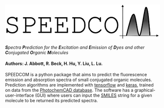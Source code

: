 <p align="center"><img src="doc/source/logos/simpleLogo.png" alt="SPEEDCOM" title="SPEEDCOM"/></p>

_**S**pectra **P**rediction for the **E**xcitation and **E**mission of **D**yes and other **C**onjugated **O**rganic **M**olecules_

#### Authors: **J. Abbott**, **R. Beck**, **H. Hu**, **Y. Liu**, **L. Lu**.

SPEEDCOM is a python package that aims to predict the fluorescence emission and absorption spectra of small conjugated organic molecules. Prediction algorithms are implemented with [tensorflow](https://github.com/tensorflow/tensorflow) and [keras](https://github.com/keras-team/keras), trained on data from the [PhotochemCAD database](http://www.photochemcad.com/PhotochemCAD.html). The software has a graphical-user-interface (GUI) where users can input the [SMILES](https://en.wikipedia.org/wiki/Simplified_molecular-input_line-entry_system) string for a given molecule to be returned its predicted spectra. 